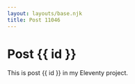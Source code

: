 ```yaml
---
layout: layouts/base.njk
title: Post 11046
---
```


# Post {{ id }}

This is post {{ id }} in my Eleventy project.
